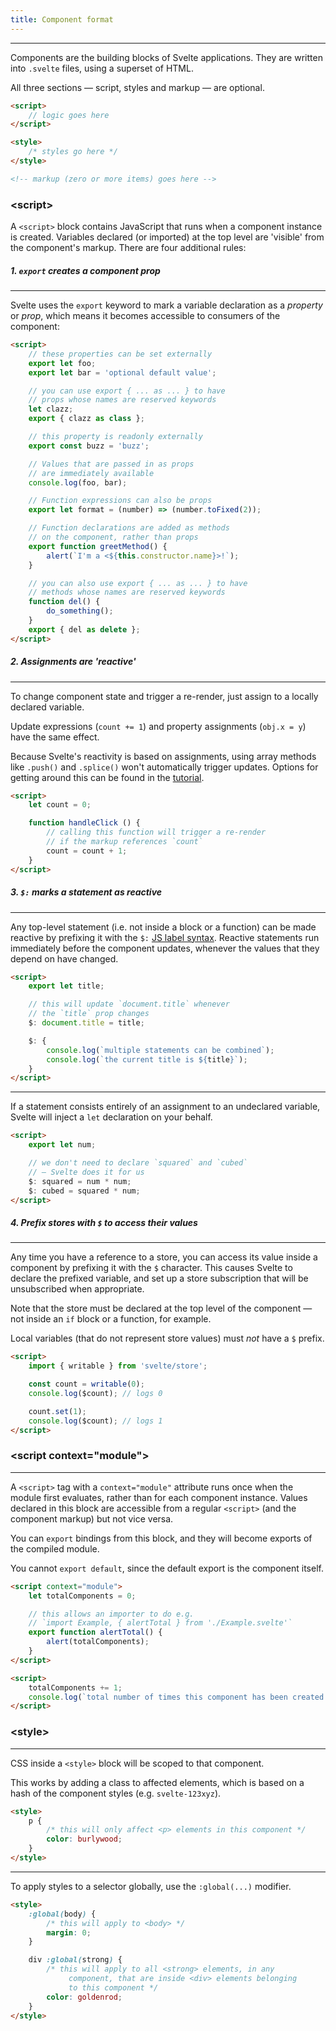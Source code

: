 ```yaml
---
title: Component format
---
```


---

Components are the building blocks of Svelte applications. They are written into `.svelte` files, using a superset of HTML.

All three sections — script, styles and markup — are optional.

```html
<script>
	// logic goes here
</script>

<style>
	/* styles go here */
</style>

<!-- markup (zero or more items) goes here -->
```

### &lt;script&gt;

A `<script>` block contains JavaScript that runs when a component instance is created. Variables declared (or imported) at the top level are 'visible' from the component's markup. There are four additional rules:

##### 1. `export` creates a component prop

---

Svelte uses the `export` keyword to mark a variable declaration as a *property* or *prop*, which means it becomes accessible to consumers of the component:

```html
<script>
	// these properties can be set externally
	export let foo;
	export let bar = 'optional default value';

	// you can use export { ... as ... } to have
	// props whose names are reserved keywords
	let clazz;
	export { clazz as class };

	// this property is readonly externally
	export const buzz = 'buzz';

	// Values that are passed in as props
	// are immediately available
	console.log(foo, bar);

	// Function expressions can also be props
	export let format = (number) => (number.toFixed(2));

	// Function declarations are added as methods
	// on the component, rather than props
	export function greetMethod() {
		alert(`I'm a <${this.constructor.name}>!`);
	}

	// you can also use export { ... as ... } to have
	// methods whose names are reserved keywords
	function del() {
		do_something();
	}
	export { del as delete };
</script>
```

##### 2. Assignments are 'reactive'

---

To change component state and trigger a re-render, just assign to a locally declared variable.

Update expressions (`count += 1`) and property assignments (`obj.x = y`) have the same effect.

Because Svelte's reactivity is based on assignments, using array methods like `.push()` and `.splice()` won't automatically trigger updates. Options for getting around this can be found in the [tutorial](tutorial/updating-arrays-and-objects).

```html
<script>
	let count = 0;

	function handleClick () {
		// calling this function will trigger a re-render
		// if the markup references `count`
		count = count + 1;
	}
</script>
```

##### 3. `$:` marks a statement as reactive

---

Any top-level statement (i.e. not inside a block or a function) can be made reactive by prefixing it with the `$:` [JS label syntax](https://developer.mozilla.org/en-US/docs/Web/JavaScript/Reference/Statements/label). Reactive statements run immediately before the component updates, whenever the values that they depend on have changed.

```html
<script>
	export let title;

	// this will update `document.title` whenever
	// the `title` prop changes
	$: document.title = title;

	$: {
		console.log(`multiple statements can be combined`);
		console.log(`the current title is ${title}`);
	}
</script>
```

---

If a statement consists entirely of an assignment to an undeclared variable, Svelte will inject a `let` declaration on your behalf.

```html
<script>
	export let num;

	// we don't need to declare `squared` and `cubed`
	// — Svelte does it for us
	$: squared = num * num;
	$: cubed = squared * num;
</script>
```

##### 4. Prefix stores with `$` to access their values

---

Any time you have a reference to a store, you can access its value inside a component by prefixing it with the `$` character. This causes Svelte to declare the prefixed variable, and set up a store subscription that will be unsubscribed when appropriate.

Note that the store must be declared at the top level of the component — not inside an `if` block or a function, for example.

Local variables (that do not represent store values) must *not* have a `$` prefix.

```html
<script>
	import { writable } from 'svelte/store';

	const count = writable(0);
	console.log($count); // logs 0

	count.set(1);
	console.log($count); // logs 1
</script>
```


### &lt;script context="module"&gt;

---

A `<script>` tag with a `context="module"` attribute runs once when the module first evaluates, rather than for each component instance. Values declared in this block are accessible from a regular `<script>` (and the component markup) but not vice versa.

You can `export` bindings from this block, and they will become exports of the compiled module.

You cannot `export default`, since the default export is the component itself.

```html
<script context="module">
	let totalComponents = 0;

	// this allows an importer to do e.g.
	// `import Example, { alertTotal } from './Example.svelte'`
	export function alertTotal() {
		alert(totalComponents);
	}
</script>

<script>
	totalComponents += 1;
	console.log(`total number of times this component has been created: ${totalComponents}`);
</script>
```


### &lt;style&gt;

---

CSS inside a `<style>` block will be scoped to that component.

This works by adding a class to affected elements, which is based on a hash of the component styles (e.g. `svelte-123xyz`).

```html
<style>
	p {
		/* this will only affect <p> elements in this component */
		color: burlywood;
	}
</style>
```

---

To apply styles to a selector globally, use the `:global(...)` modifier.

```html
<style>
	:global(body) {
		/* this will apply to <body> */
		margin: 0;
	}

	div :global(strong) {
		/* this will apply to all <strong> elements, in any
			 component, that are inside <div> elements belonging
			 to this component */
		color: goldenrod;
	}
</style>
```
